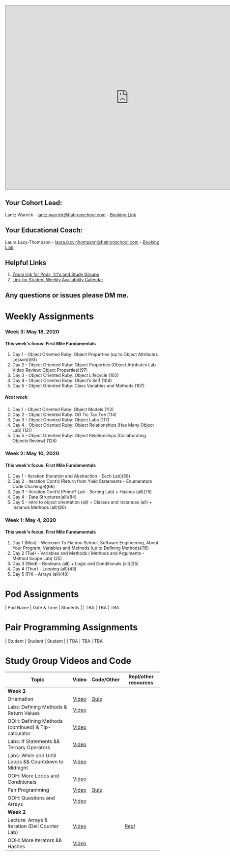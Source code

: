 <iframe src="https://calendar.google.com/calendar/b/1/embed?height=600&amp;wkst=1&amp;bgcolor=%23ffffff&amp;ctz=America%2FNew_York&amp;src=ZmxhdGlyb25zY2hvb2wuY29tXzNjb3RvdjNhMXRsajRzZmY5YXRvZ2wzcDJzQGdyb3VwLmNhbGVuZGFyLmdvb2dsZS5jb20&amp;color=%23F09300&amp;title=onl01-seng-pt-050420%20Cohort%20Calendar" style="border:solid 1px #777" width="800" height="600" frameborder="0" scrolling="no"></iframe>

## Your Cohort Lead: 
Lantz Warrick - lantz.warrick@flatironschool.com - [Booking Link](https://go.oncehub.com/LantzWarrickFirstMile11)

## Your Educational Coach: 
Laura Lacy-Thompson - laura.lacy-thompson@flatironschool.com - [Booking Link](http://lauralacy-thompson.youcanbook.me/)

## Helpful Links 

1. [Zoom link for Pods, 1:1's and Study Groups](https://wework.zoom.com/my/lantzmeetingroom?pwd=Mm5JYTgzOU1JRmhaTlJmT3dKbUxxQT09)
2. [Link for Student Weekly Availability Calendar](https://www.when2meet.com/?9139773-MqhEY)

## Any questions or issues please DM me. 

# Weekly Assignments

### Week 3: May 18, 2020
#### This week's focus:  First Mile Fundamentals

1. Day 1 -  Object Oriented Ruby: Object Properties (up to Object Attributes Lesson)(93)
2. Day 2 -  Object Oriented Ruby: Object Properties (Object Attributes Lab - Video Review: Object Properties)(97)
3. Day 3 - Object Oriented Ruby: Object Lifecycle (102)
4. Day 4 -  Object Oriented Ruby: Object’s Self (104)
5. Day 5 -  Object Oriented Ruby: Class Variables and Methods (107)

##### Next week:

1. Day 1 -  Object Oriented Ruby: Object Models (112)
2. Day 2 -  Object Oriented Ruby: OO Tic Tac Toe (114)
3. Day 3 - Object Oriented Ruby: Object Labs (117)
4. Day 4 - Object Oriented Ruby: Object Relationships (Has Many Object Lab) (121)
5. Day 5 - Object Oriented Ruby: Object Relationships (Collaborating Objects Review) (124)

### Week 2: May 10, 2020
#### This week's focus:  First Mile Fundamentals

1. Day 1 - Iteration (Iteration and Abstraction -  Each Lab)(58)
2. Day 2 - Iteration Cont’d (Return from Yield Statements - Enumerators Code Challenge)(66)
3. Day 3 - Iteration Cont’d (Prime? Lab - Sorting Lab) + Hashes (all)(75)
4. Day 4 - Data Structures(all)(84)
5. Day 5 - Intro to object orientation (all) + Classes and instances (all) + Instance Methods (all)(90)


### Week 1: May 4, 2020
#### This week's focus:  First Mile Fundamentals

1. Day 1 (Mon) - Welcome To Flatiron School,  Software Engineering, About Your Program, Variables and Methods (up to Defining Methods)(16)
2. Day 2 (Tue) - Variables and Methods ( Methods and Arguments - Method Scope Lab)
(25)
3. Day 3 (Wed) - Booleans (all) + Logic and Conditionals (all)(35)
4. Day 4 (Thur) - Looping (all)(43)
5. Day 5 (Fri) - Arrays (all)(48)

# Pod Assignments

| Pod Name | Date & Time | Students |
| TBA | TBA | TBA 

# Pair Programming Assignments

| Student | Student | Student |
| TBA | TBA | TBA

# Study Group Videos and Code

| Topic         | Video         | Code/Other | Repl/other resources|
| ------------- |:-------------:| ----------- | ------------------- |
|**Week 1**|
| Orientation | [Video](https://youtu.be/-k6MLftQ4hM) | [Quiz](https://forms.gle/gMa59CCCq3AATXX58)|
| Labs: Defining Methods & Return Values | [Video](https://youtu.be/eMrm6tzlrqo) |
| OOH: Defining Methods (continued) & Tip-calculator | [Video](https://youtu.be/gwZyBAd4g5w) |
| Labs: If Statements && Ternary Operators | [Video](https://youtu.be/nMd4MmNffdQ) |
| Labs: While and Until Loops && Countdown to Midnight | [Video](https://youtu.be/3oBlwcjAaoY) |
| OOH: More Loops and Conditionals | [Video](https://youtu.be/DfXegFogWag) |
| Pair Programming| [Video](https://www.youtube.com/watch?v=SSRXQcLr85o&feature=youtu.be)|[Quiz](https://forms.gle/KMrsZcCjN476Q4eH9)|
| OOH: Questions and Arrays | [Video](https://youtu.be/dOWdR5eEM9U) |
|**Week 2**|
| Lecture: Arrays & Iteration (Deli Counter Lab) | [Video](https://youtu.be/5MZ8FEMX3js) |     | [Repl](https://repl.it/@betalantz/arraysanditeration) |
| OOH: More Iterators && Hashes | [Video](https://youtu.be/RsEw1Nu0BtY) |
